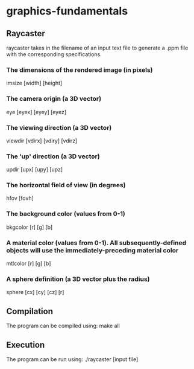 # graphics-fundamentals

## Raycaster
raycaster takes in the filename of an input text file to generate a .ppm file with the corresponding specifications. 

### The dimensions of the rendered image (in pixels)
imsize [width] [height]

### The camera origin (a 3D vector)
eye   [eyex] [eyey] [eyez]

### The viewing direction (a 3D vector)
viewdir   [vdirx]  [vdiry]  [vdirz]

### The 'up' direction (a 3D vector)
updir   [upx]  [upy]  [upz]

### The horizontal field of view (in degrees)
hfov   [fovh]

### The background color (values from 0-1)
bkgcolor   [r]  [g]  [b]

### A material color (values from 0-1). All subsequently-defined objects will use the immediately-preceding material color
mtlcolor   [r]  [g]  [b]

### A sphere definition (a 3D vector plus the radius)
sphere   [cx]  [cy]  [cz]  [r]

## Compilation
The program can be compiled using:
make all

## Execution
The program can be run using:
./raycaster [input file]
